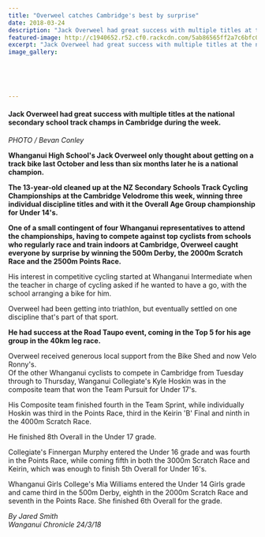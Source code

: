 ```yaml
---
title: "Overweel catches Cambridge's best by surprise"
date: 2018-03-24
description: "Jack Overweel had great success with multiple titles at the national secondary school track champs..."
featured-image: http://c1940652.r52.cf0.rackcdn.com/5ab86565ff2a7c6bfc000f7f/Jack-Overweel-chron-24-march.jpg
excerpt: "Jack Overweel had great success with multiple titles at the national secondary school track champs in Cambridge during the week."
image_gallery:
    
    
    
    
    
---
```


<h4>Jack Overweel had great success with multiple titles at the national secondary school track champs in Cambridge during the week.</h4>
<p><em>PHOTO / Bevan Conley</em></p>
<p class="element element-paragraph"><strong>Whanganui High School's Jack Overweel only thought about getting on a track bike last October and less than six months later he is a national champion.</strong></p>
<p class="element element-paragraph"><strong>The 13-year-old cleaned up at the NZ Secondary Schools Track Cycling Championships at the Cambridge Velodrome this week, winning three individual discipline titles and with it the Overall Age Group championship for Under 14's.</strong></p>
<p class="element element-paragraph"><strong>One of a small contingent of four Whanganui representatives to attend the championships, having to compete against top cyclists from schools who regularly race and train indoors at Cambridge, Overweel caught everyone by surprise by winning the 500m Derby, the 2000m Scratch Race and the 2500m Points Race.</strong></p>
<p class="element element-paragraph">His interest in competitive cycling started at Whanganui Intermediate when the teacher in charge of cycling asked if he wanted to have a go, with the school arranging a bike for him.</p>
<p class="element element-paragraph">Overweel had been getting into triathlon, but eventually settled on one discipline that's part of that sport.</p>
<p class="element element-paragraph"><strong>He had success at the Road Taupo event, coming in the Top 5 for his age group in the 40km leg race.</strong></p>
<p class="element element-paragraph">Overweel received generous local support from the Bike Shed and now Velo Ronny's.<br />Of the other Whanganui cyclists to compete in Cambridge from Tuesday through to Thursday, Wanganui Collegiate's Kyle Hoskin was in the composite team that won the Team Pursuit for Under 17's.</p>
<p class="element element-paragraph">His Composite team finished fourth in the Team Sprint, while individually Hoskin was third in the Points Race, third in the Keirin 'B' Final and ninth in the 4000m Scratch Race.</p>
<p class="element element-paragraph">He finished 8th Overall in the Under 17 grade.</p>
<p class="element element-paragraph">Collegiate's Finnergan Murphy entered the Under 16 grade and was fourth in the Points Race, while coming fifth in both the 3000m Scratch Race and Keirin, which was enough to finish 5th Overall for Under 16's.</p>
<p class="element element-paragraph">Whanganui Girls College's Mia Williams entered the Under 14 Girls grade and came third in the 500m Derby, eighth in the 2000m Scratch Race and seventh in the Points Race. She finished 6th Overall for the grade.</p>
<p class="element element-paragraph"><em>By Jared Smith</em><br /><em>Wanganui Chronicle 24/3/18</em></p>

